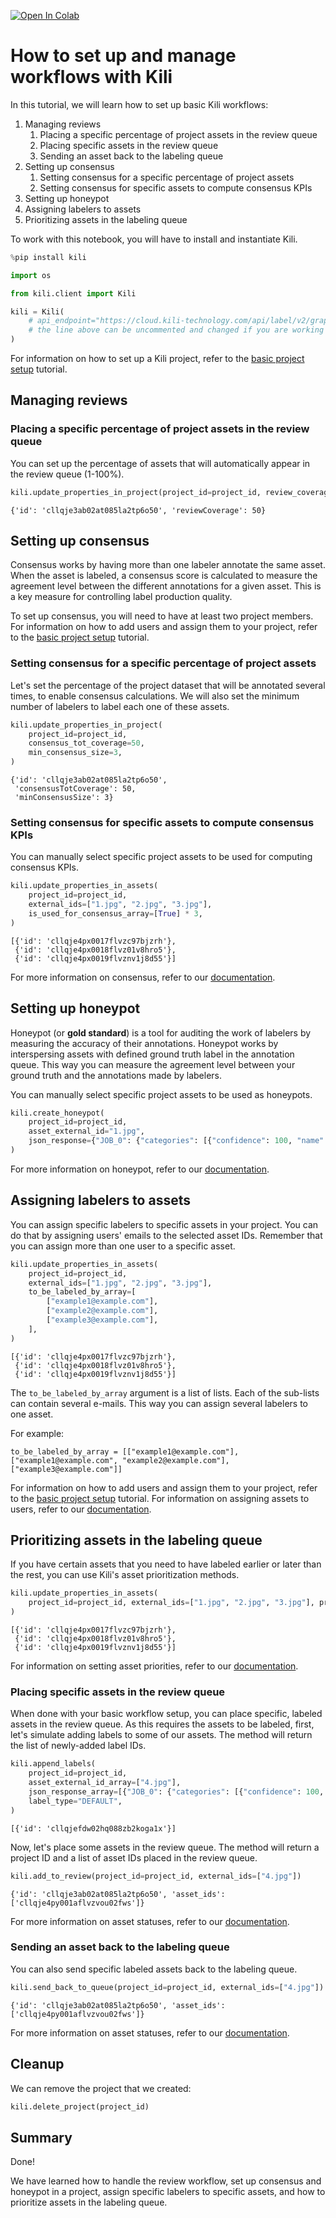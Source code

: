 <!-- FILE AUTO GENERATED BY docs/utils.py DO NOT EDIT DIRECTLY -->
<a href="https://colab.research.google.com/github/kili-technology/kili-python-sdk/blob/main/recipes/set_up_workflows.ipynb" target="_parent"><img src="https://colab.research.google.com/assets/colab-badge.svg" alt="Open In Colab"/></a>

# How to set up and manage workflows with Kili

In this tutorial, we will learn how to set up basic Kili workflows:

1. Managing reviews
    1. Placing a specific percentage of project assets in the review queue
    1. Placing specific assets in the review queue
    1. Sending an asset back to the labeling queue
1. Setting up consensus
    1. Setting consensus for a specific percentage of project assets
    1. Setting consensus for specific assets to compute consensus KPIs
1. Setting up honeypot
1. Assigning labelers to assets
1. Prioritizing assets in the labeling queue

To work with this notebook, you will have to install and instantiate Kili.


```python
%pip install kili
```


```python
import os

from kili.client import Kili
```


```python
kili = Kili(
    # api_endpoint="https://cloud.kili-technology.com/api/label/v2/graphql",
    # the line above can be uncommented and changed if you are working with an on-premise version of Kili
)
```

For information on how to set up a Kili project, refer to the [basic project setup](https://python-sdk-docs.kili-technology.com/latest/sdk/tutorials/basic_project_setup/) tutorial.

## Managing reviews

### Placing a specific percentage of project assets in the review queue

You can set up the percentage of assets that will automatically appear in the review queue (1-100%).


```python
kili.update_properties_in_project(project_id=project_id, review_coverage=50)
```




    {'id': 'cllqje3ab02at085la2tp6o50', 'reviewCoverage': 50}



## Setting up consensus

Consensus works by having more than one labeler annotate the same asset. When the asset is labeled, a consensus score is calculated to measure the agreement level between the different annotations for a given asset.
This is a key measure for controlling label production quality.

To set up consensus, you will need to have at least two project members.
For information on how to add users and assign them to your project, refer to the [basic project setup](https://python-sdk-docs.kili-technology.com/latest/sdk/tutorials/basic_project_setup/) tutorial.

### Setting consensus for a specific percentage of project assets

Let's set the percentage of the project dataset that will be annotated several times, to enable consensus calculations. We will also set the minimum number of labelers to label each one of these assets.


```python
kili.update_properties_in_project(
    project_id=project_id,
    consensus_tot_coverage=50,
    min_consensus_size=3,
)
```




    {'id': 'cllqje3ab02at085la2tp6o50',
     'consensusTotCoverage': 50,
     'minConsensusSize': 3}



### Setting consensus for specific assets to compute consensus KPIs

You can manually select specific project assets to be used for computing consensus KPIs.


```python
kili.update_properties_in_assets(
    project_id=project_id,
    external_ids=["1.jpg", "2.jpg", "3.jpg"],
    is_used_for_consensus_array=[True] * 3,
)
```




    [{'id': 'cllqje4px0017flvzc97bjzrh'},
     {'id': 'cllqje4px0018flvz01v8hro5'},
     {'id': 'cllqje4px0019flvznv1j8d55'}]



For more information on consensus, refer to our [documentation](https://docs.kili-technology.com/docs/consensus-overview).

## Setting up honeypot

Honeypot (or __gold standard__) is a tool for auditing the work of labelers by measuring the accuracy of their annotations.
Honeypot works by interspersing assets with defined ground truth label in the annotation queue. This way you can measure the agreement level between your ground truth and the annotations made by labelers.

You can manually select specific project assets to be used as honeypots.


```python
kili.create_honeypot(
    project_id=project_id,
    asset_external_id="1.jpg",
    json_response={"JOB_0": {"categories": [{"confidence": 100, "name": "OBJECT_B"}]}},
)
```

For more information on honeypot, refer to our [documentation](https://docs.kili-technology.com/docs/consensus-overview).

## Assigning labelers to assets

You can assign specific labelers to specific assets in your project. You can do that by assigning users' emails to the selected asset IDs. Remember that you can assign more than one user to a specific asset.


```python
kili.update_properties_in_assets(
    project_id=project_id,
    external_ids=["1.jpg", "2.jpg", "3.jpg"],
    to_be_labeled_by_array=[
        ["example1@example.com"],
        ["example2@example.com"],
        ["example3@example.com"],
    ],
)
```




    [{'id': 'cllqje4px0017flvzc97bjzrh'},
     {'id': 'cllqje4px0018flvz01v8hro5'},
     {'id': 'cllqje4px0019flvznv1j8d55'}]



The `to_be_labeled_by_array` argument is a list of lists. Each of the sub-lists can contain several e-mails. This way you can assign several labelers to one asset.

For example:

`to_be_labeled_by_array = [["example1@example.com"], ["example1@example.com", "example2@example.com"], ["example3@example.com"]]`

For information on how to add users and assign them to your project, refer to the [basic project setup](https://python-sdk-docs.kili-technology.com/latest/sdk/tutorials/basic_project_setup/) tutorial.
For information on assigning assets to users, refer to our [documentation](https://docs.kili-technology.com/docs/queue-prioritization).

## Prioritizing assets in the labeling queue

If you have certain assets that you need to have labeled earlier or later than the rest, you can use Kili's asset prioritization methods.


```python
kili.update_properties_in_assets(
    project_id=project_id, external_ids=["1.jpg", "2.jpg", "3.jpg"], priorities=[1, 5, 10]
)
```




    [{'id': 'cllqje4px0017flvzc97bjzrh'},
     {'id': 'cllqje4px0018flvz01v8hro5'},
     {'id': 'cllqje4px0019flvznv1j8d55'}]



For information on setting asset priorities, refer to our [documentation](https://docs.kili-technology.com/docs/queue-prioritization).

### Placing specific assets in the review queue

When done with your basic workflow setup, you can place specific, labeled assets in the review queue.
As this requires the assets to be labeled, first, let's simulate adding labels to some of our assets.
The method will return the list of newly-added label IDs.


```python
kili.append_labels(
    project_id=project_id,
    asset_external_id_array=["4.jpg"],
    json_response_array=[{"JOB_0": {"categories": [{"confidence": 100, "name": "OBJECT_B"}]}}],
    label_type="DEFAULT",
)
```






    [{'id': 'cllqjefdw02hq088zb2koga1x'}]



Now, let's place some assets in the review queue. The method will return a project ID and a list of asset IDs placed in the review queue.


```python
kili.add_to_review(project_id=project_id, external_ids=["4.jpg"])
```




    {'id': 'cllqje3ab02at085la2tp6o50', 'asset_ids': ['cllqje4py001aflvzvou02fws']}



For more information on asset statuses, refer to our [documentation](https://docs.kili-technology.com/docs/asset-lifecycle).

### Sending an asset back to the labeling queue

You can also send specific labeled assets back to the labeling queue.


```python
kili.send_back_to_queue(project_id=project_id, external_ids=["4.jpg"])
```




    {'id': 'cllqje3ab02at085la2tp6o50', 'asset_ids': ['cllqje4py001aflvzvou02fws']}



For more information on asset statuses, refer to our [documentation](https://docs.kili-technology.com/docs/asset-lifecycle).

## Cleanup

We can remove the project that we created:


```python
kili.delete_project(project_id)
```

## Summary

Done!

We have learned how to handle the review workflow, set up consensus and honeypot in a project, assign specific labelers to specific assets, and how to prioritize assets in the labeling queue.
